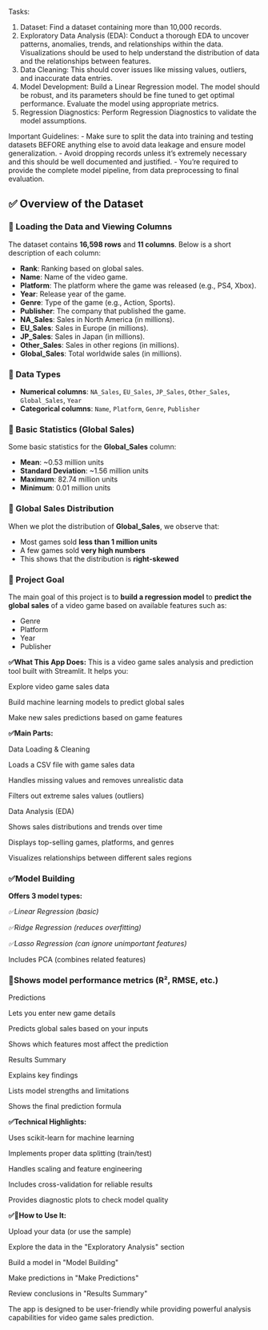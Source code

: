 Tasks: 
1. Dataset: 
Find a dataset containing more than 10,000 records. 
2. Exploratory Data Analysis (EDA): 
Conduct a thorough EDA to uncover patterns, anomalies, trends, and relationships within the 
data. Visualizations should be used to help understand the distribution of data and the 
relationships between features. 
3. Data Cleaning: 
This should cover issues like missing values, outliers, and inaccurate data entries. 
4. Model Development: 
Build a Linear Regression model. The model should be robust, and its parameters should be fine
tuned to get optimal performance. Evaluate the model using appropriate metrics. 
5. Regression Diagnostics: 
 Perform Regression Diagnostics to validate the model assumptions. 
 
Important Guidelines: - Make sure to split the data into training and testing datasets BEFORE anything else to avoid data 
leakage and ensure model generalization. - Avoid dropping records unless it’s extremely necessary and this should be well documented and 
justified. - You’re required to provide the complete model pipeline, from data preprocessing to final 
evaluation. 






## ✅ Overview of the Dataset

### 🔹 Loading the Data and Viewing Columns

The dataset contains **16,598 rows** and **11 columns**. Below is a short description of each column:

* **Rank**: Ranking based on global sales.
* **Name**: Name of the video game.
* **Platform**: The platform where the game was released (e.g., PS4, Xbox).
* **Year**: Release year of the game.
* **Genre**: Type of the game (e.g., Action, Sports).
* **Publisher**: The company that published the game.
* **NA\_Sales**: Sales in North America (in millions).
* **EU\_Sales**: Sales in Europe (in millions).
* **JP\_Sales**: Sales in Japan (in millions).
* **Other\_Sales**: Sales in other regions (in millions).
* **Global\_Sales**: Total worldwide sales (in millions).



### 🔹 Data Types

* **Numerical columns**: `NA_Sales`, `EU_Sales`, `JP_Sales`, `Other_Sales`, `Global_Sales`, `Year`
* **Categorical columns**: `Name`, `Platform`, `Genre`, `Publisher`



### 🔹 Basic Statistics (Global Sales)

Some basic statistics for the **Global\_Sales** column:

* **Mean**: \~0.53 million units
* **Standard Deviation**: \~1.56 million units
* **Maximum**: 82.74 million units
* **Minimum**: 0.01 million units



### 🔹 Global Sales Distribution

When we plot the distribution of **Global\_Sales**, we observe that:

* Most games sold **less than 1 million units**
* A few games sold **very high numbers**
* This shows that the distribution is **right-skewed**



### 🎯 Project Goal

The main goal of this project is to **build a regression model** to **predict the global sales** of a video game based on available features such as:

* Genre
* Platform
* Year
* Publisher






**✅What This App Does:**
This is a video game sales analysis and prediction tool built with Streamlit. It helps you:

Explore video game sales data

Build machine learning models to predict global sales

Make new sales predictions based on game features

**✅Main Parts:**

Data Loading & Cleaning

Loads a CSV file with game sales data

Handles missing values and removes unrealistic data

Filters out extreme sales values (outliers)

Data Analysis (EDA)

Shows sales distributions and trends over time

Displays top-selling games, platforms, and genres

Visualizes relationships between different sales regions

### ✅Model Building

**Offers 3 model types:**

*✅Linear Regression (basic)*

*✅Ridge Regression (reduces overfitting)*

*✅Lasso Regression (can ignore unimportant features)*

Includes PCA (combines related features)

### 🎯Shows model performance metrics (R², RMSE, etc.)

Predictions

Lets you enter new game details

Predicts global sales based on your inputs

Shows which features most affect the prediction

Results Summary

Explains key findings

Lists model strengths and limitations

Shows the final prediction formula

**✅Technical Highlights:**

Uses scikit-learn for machine learning

Implements proper data splitting (train/test)

Handles scaling and feature engineering

Includes cross-validation for reliable results

Provides diagnostic plots to check model quality

**✅🎯How to Use It:**

Upload your data (or use the sample)

Explore the data in the "Exploratory Analysis" section

Build a model in "Model Building"

Make predictions in "Make Predictions"

Review conclusions in "Results Summary"

The app is designed to be user-friendly while providing powerful analysis capabilities for video game sales prediction.
